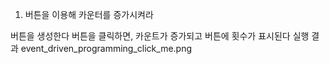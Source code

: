 1. 버튼을 이용해 카운터를 증가시켜라

버튼을 생성한다
버튼을 클릭하면, 카운트가 증가되고 버튼에 횟수가 표시된다
실행 결과
event_driven_programming_click_me.png